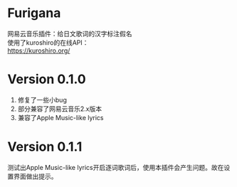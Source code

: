 # Furigana
网易云音乐插件：给日文歌词的汉字标注假名<br>
使用了kuroshiro的在线API：<br>
https://kuroshiro.org/

# Version 0.1.0
1. 修复了一些小bug
2. 部分兼容了网易云音乐2.x版本
3. 兼容了Apple Music-like lyrics

# Version 0.1.1
测试出Apple Music-like lyrics开启逐词歌词后，使用本插件会产生问题。故在设置界面做出提示。
